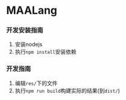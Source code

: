 # MAALang

### 开发安装指南

1. 安装nodejs
2. 执行`npm install`安装依赖

### 开发指南

1. 编辑`res/`下的文件
2. 执行`npm run build`构建实际的结果(到`dist/`)
